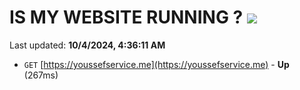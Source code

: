 # IS MY WEBSITE RUNNING ? [![](https://img.shields.io/static/v1?label=Sponsor&message=%E2%9D%A4&logo=GitHub&color=%23fe8e86)](https://github.com/sponsors/Youssef-Lehmam)

Last updated: **10/4/2024, 4:36:11 AM**

- `GET` [https://youssefservice.me](https://youssefservice.me) - **Up** (267ms)

